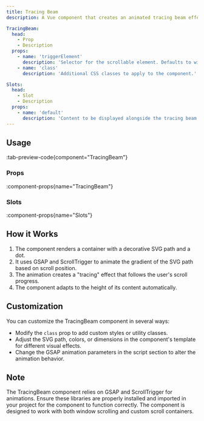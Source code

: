 ```yaml
---
title: Tracing Beam
description: A Vue component that creates an animated tracing beam effect alongside content.

TracingBeam:
  head:
    - Prop
    - Description
  props:
    - name: 'triggerElement'
      description: 'Selector for the scrollable element. Defaults to window if not provided.'
    - name: 'class'
      description: 'Additional CSS classes to apply to the component.'

Slots:
  head:
    - Slot
    - Description
  props:
    - name: 'default'
      description: 'Content to be displayed alongside the tracing beam.'
---
```


## Usage

:tab-preview-code{component="TracingBeam"}

### Props

:component-props{name="TracingBeam"}

### Slots

:component-props{name="Slots"}

## How it Works

1. The component renders a container with a decorative SVG path and a dot.
2. It uses GSAP and ScrollTrigger to animate the gradient of the SVG path based on scroll position.
3. The animation creates a "tracing" effect that follows the user's scroll progress.
4. The component adapts to the height of its content automatically.

## Customization

You can customize the TracingBeam component in several ways:

- Modify the `class` prop to add custom styles or utility classes.
- Adjust the SVG path, colors, or dimensions in the component's template for different visual effects.
- Change the GSAP animation parameters in the script section to alter the animation behavior.

## Note

The TracingBeam component relies on GSAP and ScrollTrigger for animations. Ensure these libraries are properly installed and imported in your project for the component to function correctly. The component is designed to work with both window scrolling and custom scroll containers.
